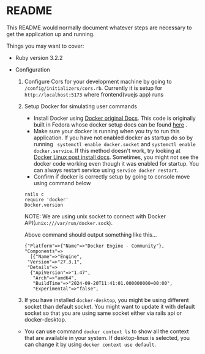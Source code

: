 # README

This README would normally document whatever steps are necessary to get the
application up and running.

Things you may want to cover:

* Ruby version
   3.2.2

* Configuration
  1. Configure Cors for your development machine by going to `/config/initializers/cors.rb`. Currently it is setup for `http://localhost:5173` where frontend(vuejs app) runs

  2. Setup Docker for simulating user commands
      - Install Docker using [Docker original Docs](https://docs.docker.com/desktop/setup/install/linux/). This code is originally built in Fedora whose docker setup docs can be found [here](https://docs.docker.com/desktop/setup/install/linux/fedora/) . 
      - Make sure your docker is running when you try to run this application. If you have not enabled docker as startup do so by running ` systemctl enable docker.socket` and `systemctl enable docker.service`. If this method doesn't work, try looking at [Docker Linux post install docs](https://docs.docker.com/engine/install/linux-postinstall/). Sometimes, you might not see the docker code working even though it was enabled for startup. You can always restart service using `service docker restart`.
      - Confirm if docker is correctly setup by going to console move using command below 
      ```
      rails c
      require 'docker'
      Docker.version 
      ```
      NOTE: We are using unix socket to connect with Docker API(`unix:///var/run/docker.sock`).

      Above command should output something like this...
      ```
      {"Platform"=>{"Name"=>"Docker Engine - Community"}, "Components"=>
        [{"Name"=>"Engine",
       "Version"=>"27.3.1",
       "Details"=>
        {"ApiVersion"=>"1.47",
         "Arch"=>"amd64",
         "BuildTime"=>"2024-09-20T11:41:01.000000000+00:00",
         "Experimental"=>"false",
      ```
   3. If you have installed `docker-desktop`, you might be using different socket than default socket. You might want to update it with default socket so that you are using same socket either via rails api or docker-desktop.
     - You can use command `docker context ls` to show all the context that are available in your system. If desktop-linux is selected, you can change it by using `docker context use default`. 
    
